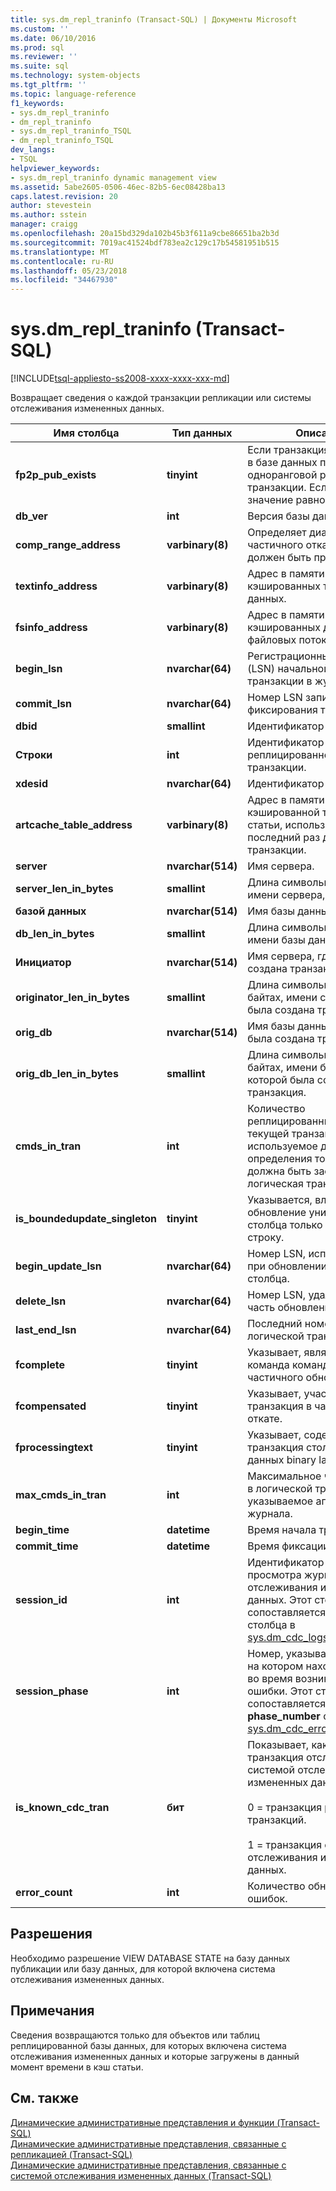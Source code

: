 ```yaml
---
title: sys.dm_repl_traninfo (Transact-SQL) | Документы Microsoft
ms.custom: ''
ms.date: 06/10/2016
ms.prod: sql
ms.reviewer: ''
ms.suite: sql
ms.technology: system-objects
ms.tgt_pltfrm: ''
ms.topic: language-reference
f1_keywords:
- sys.dm_repl_traninfo
- dm_repl_traninfo
- sys.dm_repl_traninfo_TSQL
- dm_repl_traninfo_TSQL
dev_langs:
- TSQL
helpviewer_keywords:
- sys.dm_repl_traninfo dynamic management view
ms.assetid: 5abe2605-0506-46ec-82b5-6ec08428ba13
caps.latest.revision: 20
author: stevestein
ms.author: sstein
manager: craigg
ms.openlocfilehash: 20a15bd329da102b45b3f611a9cbe86651ba2b3d
ms.sourcegitcommit: 7019ac41524bdf783ea2c129c17b54581951b515
ms.translationtype: MT
ms.contentlocale: ru-RU
ms.lasthandoff: 05/23/2018
ms.locfileid: "34467930"
---
```

# <a name="sysdmrepltraninfo-transact-sql"></a>sys.dm_repl_traninfo (Transact-SQL)
[!INCLUDE[tsql-appliesto-ss2008-xxxx-xxxx-xxx-md](../../includes/tsql-appliesto-ss2008-xxxx-xxxx-xxx-md.md)]

  Возвращает сведения о каждой транзакции репликации или системы отслеживания измененных данных.  

|Имя столбца|Тип данных|Описание|  
|-----------------|---------------|-----------------|  
|**fp2p_pub_exists**|**tinyint**|Если транзакция публикуется в базе данных при помощи одноранговой репликации транзакции. Если да, это значение равно 1, иначе — 0.|  
|**db_ver**|**int**|Версия базы данных.|  
|**comp_range_address**|**varbinary(8)**|Определяет диапазон частичного отката, который должен быть пропущен.|  
|**textinfo_address**|**varbinary(8)**|Адрес в памяти структуры кэшированных текстовых данных.|  
|**fsinfo_address**|**varbinary(8)**|Адрес в памяти структуры кэшированных данных о файловых потоках.|  
|**begin_lsn**|**nvarchar(64)**|Регистрационный номер (LSN) начальной записи транзакции в журнале.|  
|**commit_lsn**|**nvarchar(64)**|Номер LSN записи в журнале фиксирования транзакции.|  
|**dbid**|**smallint**|Идентификатор базы данных.|  
|**Строки**|**int**|Идентификатор реплицированной команды в транзакции.|  
|**xdesid**|**nvarchar(64)**|Идентификатор транзакции.|  
|**artcache_table_address**|**varbinary(8)**|Адрес в памяти структуры кэшированной таблицы статьи, использованной в последний раз для данной транзакции.|  
|**server**|**nvarchar(514)**|Имя сервера.|  
|**server_len_in_bytes**|**smallint**|Длина символьной строки имени сервера, в байтах.|  
|**базой данных**|**nvarchar(514)**|Имя базы данных.|  
|**db_len_in_bytes**|**smallint**|Длина символьной строки имени базы данных, в байтах.|  
|**Инициатор**|**nvarchar(514)**|Имя сервера, где была создана транзакция.|  
|**originator_len_in_bytes**|**smallint**|Длина символьной строки, в байтах, имени сервера, где была создана транзакция.|  
|**orig_db**|**nvarchar(514)**|Имя базы данных, в которой была создана транзакция.|  
|**orig_db_len_in_bytes**|**smallint**|Длина символьной строки, в байтах, имени базы данных, в которой была создана транзакция.|  
|**cmds_in_tran**|**int**|Количество реплицированных команд в текущей транзакции, используемое для определения того, когда должна быть зафиксирована логическая транзакция.|  
|**is_boundedupdate_singleton**|**tinyint**|Указывается, влияет ли обновление уникального столбца только на одну строку.|  
|**begin_update_lsn**|**nvarchar(64)**|Номер LSN, используемый при обновлении уникального столбца.|  
|**delete_lsn**|**nvarchar(64)**|Номер LSN, удаляемый как часть обновления.|  
|**last_end_lsn**|**nvarchar(64)**|Последний номер LSN в логической транзакции.|  
|**fcomplete**|**tinyint**|Указывает, является ли команда командой частичного обновления.|  
|**fcompensated**|**tinyint**|Указывает, участвует ли транзакция в частичном откате.|  
|**fprocessingtext**|**tinyint**|Указывает, содержит ли транзакция столбец типа данных binary large.|  
|**max_cmds_in_tran**|**int**|Максимальное число команд в логической транзакции, указываемое агентом чтения журнала.|  
|**begin_time**|**datetime**|Время начала транзакции.|  
|**commit_time**|**datetime**|Время фиксации транзакции.|  
|**session_id**|**int**|Идентификатор сеанса просмотра журнала системы отслеживания измененных данных. Этот столбец сопоставляется **session_id** столбца в [sys.dm_cdc_logscan_sessions](../../relational-databases/system-dynamic-management-views/change-data-capture-sys-dm-cdc-log-scan-sessions.md).|  
|**session_phase**|**int**|Номер, указывающий этап, на котором находился сеанс во время возникновения ошибки. Этот столбец сопоставляется **phase_number** столбца в [sys.dm_cdc_errors](../../relational-databases/system-dynamic-management-views/change-data-capture-sys-dm-cdc-errors.md).|  
|**is_known_cdc_tran**|**бит**|Показывает, какая транзакция отслеживается системой отслеживания измененных данных.<br /><br /> 0 = транзакция репликации транзакций.<br /><br /> 1 = транзакция системы отслеживания измененных данных.|  
|**error_count**|**int**|Количество обнаруженных ошибок.|  
  
## <a name="permissions"></a>Разрешения  
 Необходимо разрешение VIEW DATABASE STATE на базу данных публикации или базу данных, для которой включена система отслеживания измененных данных.  
  
## <a name="remarks"></a>Примечания  
 Сведения возвращаются только для объектов или таблиц реплицированной базы данных, для которых включена система отслеживания измененных данных и которые загружены в данный момент времени в кэш статьи.  
  
## <a name="see-also"></a>См. также  
 [Динамические административные представления и функции (Transact-SQL)](~/relational-databases/system-dynamic-management-views/system-dynamic-management-views.md)   
 [Динамические административные представления, связанные с репликацией &#40;Transact-SQL&#41;](../../relational-databases/system-dynamic-management-views/replication-related-dynamic-management-views-transact-sql.md)   
 [Динамические административные представления, связанные с системой отслеживания измененных данных (Transact-SQL)](http://msdn.microsoft.com/library/2a771d7d-693a-4f56-9227-02cd00e0e200)  
  
  

